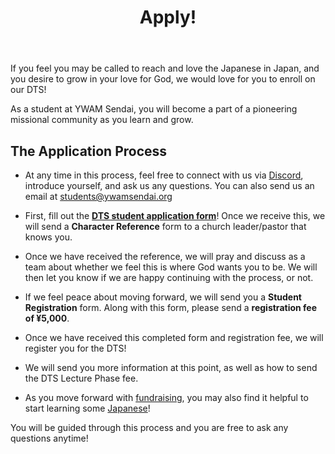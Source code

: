 ﻿---
id: apply
title: Apply!
---

If you feel you may be called to reach and love the Japanese in Japan, and you desire to grow in your love for God, we would love for you to enroll on our DTS!

As a student at YWAM Sendai, you will become a part of a pioneering missional community as you learn and grow.

## The Application Process

* At any time in this process, feel free to connect with us via [Discord](../community/communication.md), introduce yourself, and ask us any questions. You can also send us an email at [students@ywamsendai.org](mailto:students@ywamsendai.org)

* First, fill out the **[DTS student application form](https://www.ywamsendai.org/en/dtsapp/)**! Once we receive this, we will send a **Character Reference** form to a church leader/pastor that knows you.

* Once we have received the reference, we will pray and discuss as a team about whether we feel this is where God wants you to be. We will then let you know if we are happy continuing with the process, or not.

* If we feel peace about moving forward, we will send you a **Student Registration** form. Along with this form, please send a **registration fee of ¥5,000**.

* Once we have received this completed form and registration fee, we will register you for the DTS!

* We will send you more information at this point, as well as how to send the DTS Lecture Phase fee.

* As you move forward with [fundraising](../community/fundraising.md), you may also find it helpful to start learning some [Japanese](../lifeinjapan/language.md)! 

You will be guided through this process and you are free to ask any questions anytime!
